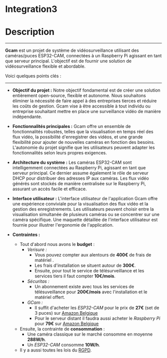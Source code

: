 # Integration3
#  Description
***
**Gcam** est un projet de système de vidéosurveillance utilisant des caméras/puces ESP32-CAM, connectées à un Raspberry Pi agissant en tant que serveur principal. L'objectif est de fournir une solution de vidéosurveillance flexible et abordable. 


Voici quelques points clés :
***
- **Objectif du projet :** Notre objectif fondamental est de créer une solution entièrement open-source, flexible et autonome. Nous souhaitons éliminer la nécessité de faire appel à des entreprises tierces et réduire les coûts de gestion. Gcam vise à être accessible à tout individu ou entreprise souhaitant mettre en place une surveillance vidéo de manière indépendante.

- **Fonctionnalités principales :** Gcam offre un ensemble de fonctionnalités robustes, telles que la visualisation en temps réel des flux vidéo, la possibilité d'enregistrer des vidéos, et une grande flexibilité pour ajouter de nouvelles caméras en fonction des besoins. L'autonomie du projet signifie que les utilisateurs peuvent adapter les fonctionnalités selon leurs propres exigences.

- **Architecture du système :** Les caméras ESP32-CAM sont intelligemment connectées au Raspberry Pi, agissant en tant que serveur principal. Ce dernier assume également le rôle de serveur DHCP pour distribuer des adresses IP aux caméras. Les flux vidéo générés sont stockés de manière centralisée sur le Raspberry Pi, assurant un accès facile et efficace.
- **Interface utilisateur :**  L'interface utilisateur de l'application Gcam offre une expérience conviviale pour la visualisation des flux vidéo et la gestion des enregistrements. Les utilisateurs peuvent choisir entre la visualisation simultanée de plusieurs caméras ou se concentrer sur une caméra spécifique. Une maquette détaillée de l'interface utilisateur est fournie pour illustrer l'ergonomie de l'application.

- **Contraintes :** 
    - Tout d'abord nous avons le **budget** :
       - _Verisure :_ 
          -  Vous pouvez compter aux alentours de __400€__ de frais de matériel .
          -  Les frais d'installation se situent autour de __300€__.
          -  Ensuite, pour tout le service de télésurveillance et les services tiers il faut compter __10€/mois__.
       - _Sécuritas :_  
          -  Un abonnement existe avec tous les services de télésuveillance pour __200€/mois__ avec l'installation et le matériel offert. 
       - _GCam :_  
          - Il suffit d'acheter les _ESP32-CAM_ pour le prix de __27€__ (set de 3 puces) sur [Amazon Belgique](https://www.amazon.com.be/AZDelivery-ESP32-Cam-Bluetooth-Compatible-incluant/dp/B089MDBMR1/ref=sr_1_5?crid=301RJCT85YVBV&keywords=ESP32+cam&qid=1700335443&sprefix=esp32+cam%2Caps%2C83&sr=8-5)
          - Pour le serveur distant il faudra aussi acheter le _Raspberry Pi_ pour __79€__ sur [Amazon Belgique](https://www.amazon.com.be/AZDelivery-ESP32-Cam-Bluetooth-Compatible-incluant/dp/B089MDBMR1/ref=sr_1_5?crid=301RJCT85YVBV&keywords=ESP32+cam&qid=1700335443&sprefix=esp32+cam%2Caps%2C83&sr=8-5) 
   - Ensuite, la contrainte de **consommation** :
      - Une caméra classique sur le marché consomme en moyenne __288W/h__.
      - Un _ESP32-CAM_ consomme __10W/h__.
   - Il y a aussi toutes les lois du [RGPD](https://www.autoriteprotectiondonnees.be/professionnel/themes/les-cameras-et-votre-vie-privee-/cameras-de-surveillance).

